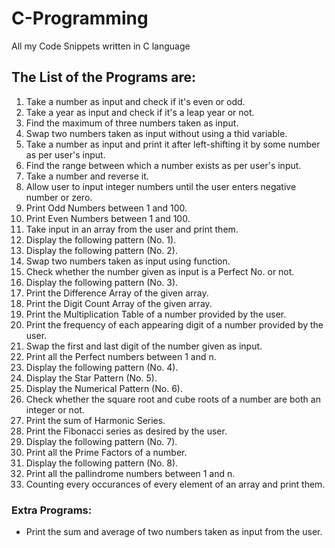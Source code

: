 # C-Programming
All my Code Snippets written in C language

## The List of the Programs are:
1. Take a number as input and check if it's even or odd.
2. Take a year as input and check if it's a leap year or not.
3. Find the maximum of three numbers taken as input.
4. Swap two numbers taken as input without using a thid variable.
5. Take a number as input and print it after left-shifting it by some number as per user's input.
6. Find the range between which a number exists as per user's input.
7. Take a number and reverse it.
8. Allow user to input integer numbers until the user enters negative number or zero.
9. Print Odd Numbers between 1 and 100.
10. Print Even Numbers between 1 and 100.
11. Take input in an array from the user and print them.
12. Display the following pattern (No. 1).
13. Display the following pattern (No. 2).
14. Swap two numbers taken as input using function.
15. Check whether the number given as input is a Perfect No. or not.
16. Display the following pattern (No. 3).
17. Print the Difference Array of the given array.
18. Print the Digit Count Array of the given array.
19. Print the Multiplication Table of a number provided by the user.
20. Print the frequency of each appearing digit of a number provided by the user.
21. Swap the first and last digit of the number given as input.
22. Print all the Perfect numbers between 1 and n.
23. Display the following pattern (No. 4).
24. Display the Star Pattern (No. 5).
25. Display the Numerical Pattern (No. 6).
26. Check whether the square root and cube roots of a number are both an integer or not.
27. Print the sum of Harmonic Series.
28. Print the Fibonacci series as desired by the user.
29. Display the following pattern (No. 7).
30. Print all the Prime Factors of a number.
31. Display the following pattern (No. 8).
32. Print all the pallindrome numbers between 1 and n.
33. Counting every occurances of every element of an array and print them.

### Extra Programs:
- Print the sum and average of two numbers taken as input from the user.
